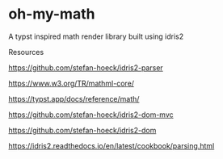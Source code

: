 # oh-my-math
A typst inspired math render library built using idris2


Resources

https://github.com/stefan-hoeck/idris2-parser


https://www.w3.org/TR/mathml-core/


https://typst.app/docs/reference/math/


https://github.com/stefan-hoeck/idris2-dom-mvc


https://github.com/stefan-hoeck/idris2-dom


https://idris2.readthedocs.io/en/latest/cookbook/parsing.html



